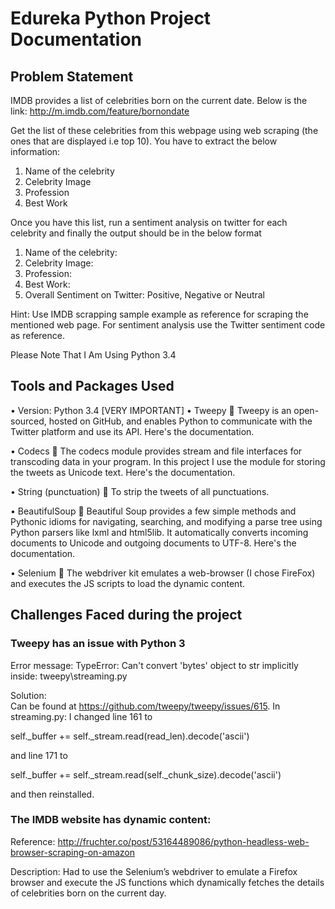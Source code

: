 # Edureka Python Project Documentation

## Problem Statement
IMDB provides a list of celebrities born on the current date. Below is the link:
http://m.imdb.com/feature/bornondate

Get the list of these celebrities from this webpage using web scraping (the ones that are displayed i.e top 10). You have to extract the below information:

1.	Name of the celebrity
2.	Celebrity Image
3.	Profession
4.	Best Work

Once you have this list, run a sentiment analysis on twitter for each celebrity and finally the output should be in the below format

1.	Name of the celebrity:
2.	Celebrity Image:
3.	Profession:
4.	Best Work:
5.	Overall Sentiment on Twitter: Positive, Negative or Neutral

Hint: Use IMDB scrapping sample example as reference for scraping the mentioned web page. For sentiment analysis use the Twitter sentiment code as reference.

Please Note That I Am Using Python 3.4

## Tools and Packages Used

•	Version: Python 3.4 [VERY IMPORTANT]
•	Tweepy  Tweepy is an open-sourced, hosted on GitHub, and enables Python to communicate with the Twitter platform and use its API. Here's the documentation.

•	Codecs  The codecs module provides stream and file interfaces for transcoding data in your program. In this project I use the module for storing the tweets as Unicode text. Here's the documentation.

•	String (punctuation)  To strip the tweets of all punctuations.

•	BeautifulSoup  Beautiful Soup provides a few simple methods and Pythonic idioms for navigating, searching, and modifying a parse tree using Python parsers like lxml and html5lib. It automatically converts incoming documents to Unicode and outgoing documents to UTF-8. Here's the documentation.

•	Selenium  The webdriver kit emulates a web-browser (I chose FireFox) and executes the JS scripts to load the dynamic  content.

## Challenges Faced during the project

### Tweepy has an issue with Python 3

Error message: 
 TypeError: Can't convert 'bytes' object to str implicitly inside: tweepy\streaming.py

Solution:  
Can be found at https://github.com/tweepy/tweepy/issues/615. In streaming.py: I changed line 161 to

self._buffer += self._stream.read(read_len).decode('ascii')

and line 171 to

self._buffer += self._stream.read(self._chunk_size).decode('ascii')

and then reinstalled.

### The IMDB website has dynamic content:

Reference: 
http://fruchter.co/post/53164489086/python-headless-web-browser-scraping-on-amazon

Description:
Had to use the Selenium’s webdriver to emulate a Firefox browser and execute the JS functions which dynamically fetches the details of celebrities born on the current day.


